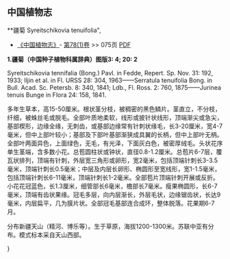 
## 中国植物志

**疆菊 Syreitschikovia tenuifolia",

* [《中国植物志》](http://www.iplant.cn/frps)- [第78(1)卷](http://www.iplant.cn/frps/vol/78(1)) >> 075页 [PDF](http://www.iplant.cn/frps/pdf/78(1)/075.pdf)

**1.疆菊（中国种子植物科属辞典）图版3: 4; 20: 2**

Syreitschikovia tennifalia (Bong.) Pavl. in Fedde, Repert. Sp. Nov. 31: 192, 1933; lljin et al. in Fl. URSS 28: 304, 1963——Serratula tenuifolia Bong. in Bull. Acad. Sc. Petersb. 8: 340, 1841; Ldb., Fl. Ross. 2: 760, 1875——Jurinea tenuis Bunge in Flora 24: 158, 1841.

多年生草本，高15-50厘米。根状茎分枝，被稠密的黑色鳞片。茎直立，不分枝，纤细，被蛛丝毛或脱毛。全部叶质地柔软，线形或披针状线形，顶端渐尖或急尖，基部楔形，边缘全缘，无刺齿，或基部边缘常有针刺状缘毛，长3-20厘米，宽4-7毫米，但中上部叶较小；基部及下部叶基部渐狭成具翼的长柄，但中上部叶无柄。全部叶两面异色，上面绿色，无毛，有光泽，下面灰白色，被密厚绒毛。头状花序单生茎端，含多数小花。总苞圆柱状或钟状，直径0.8-1.2厘米。总苞片6-7层，覆瓦状排列，顶端有针刺，外层宽三角形或卵形，宽2毫米，包括顶端针刺长3-3.5毫米，顶端针刺长0.5毫米；中层及内层长卵形、椭圆形至宽线形，宽1-1.5毫米，包括顶端针刺长6-11毫米，顶端针刺长1-2毫米。全部苞片顶端针刺开展或反折。小花花冠蓝色，长1.3厘米，细管部长6毫米，檐部长7毫米。瘦果椭圆形，长6-7毫米，顶端有齿状果缘。冠毛多层，向内层渐长，外层毛状，边缘锯齿状，长达9毫米，内层扁平，几为膜片状。全部冠毛基部连合成环，整体脱落。花果期6-7月。

分布新疆天山（精河、博乐等）。生于草原，海拔1200-1300米。苏联中亚有分布。模式标本采自天山西部。

}